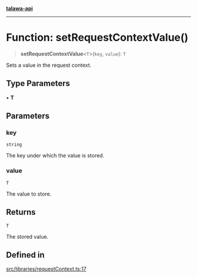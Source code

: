 [**talawa-api**](../../../README.md)

***

# Function: setRequestContextValue()

> **setRequestContextValue**\<`T`\>(`key`, `value`): `T`

Sets a value in the request context.

## Type Parameters

• **T**

## Parameters

### key

`string`

The key under which the value is stored.

### value

`T`

The value to store.

## Returns

`T`

The stored value.

## Defined in

[src/libraries/requestContext.ts:17](https://github.com/Suyash878/talawa-api/blob/095e6964ce2a06c1c30d1acf81b6162203f1db91/src/libraries/requestContext.ts#L17)
